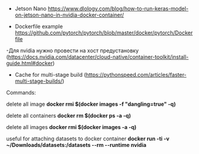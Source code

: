 - Jetson Nano https://www.dlology.com/blog/how-to-run-keras-model-on-jetson-nano-in-nvidia-docker-container/

- Dockerfile example https://github.com/pytorch/pytorch/blob/master/docker/pytorch/Dockerfile

-Для nvidia нужно провести на хост предустановку (https://docs.nvidia.com/datacenter/cloud-native/container-toolkit/install-guide.html#docker)

- Cache for multi-stage build (https://pythonspeed.com/articles/faster-multi-stage-builds/)

Commands:

delete all <none> image **docker rmi $(docker images -f "dangling=true" -q)**
  
delete all containers **docker rm $(docker ps -a -q)**

delete all images **docker rmi $(docker images -a -q)**

useful for attaching datasets to docker container **docker run -ti -v ~/Downloads/datasets:/datasets --rm --runtime nvidia <image>**

